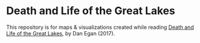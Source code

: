 # Death and Life of the Great Lakes  

This repository is for maps & visualizations created while reading [Death and Life of the Great Lakes](https://www.amazon.com/Death-Life-Great-Lakes-ebook/dp/B01HDSU3SU), by Dan Egan (2017).  

